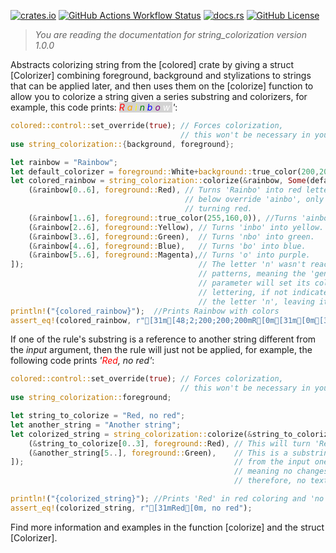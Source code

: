 [![crates.io](https://img.shields.io/crates/v/string_colorization.svg)](https://crates.io/crates/string_colorization)
[![GitHub Actions Workflow Status](https://img.shields.io/github/actions/workflow/status/JorgeRicoVivas/string_colorization/rust.yml)](https://github.com/JorgeRicoVivas/string_colorization/actions)
[![docs.rs](https://img.shields.io/docsrs/string_colorization)](https://docs.rs/string_colorization/latest/string_colorization/)
[![GitHub License](https://img.shields.io/github/license/JorgeRicoVivas/string_colorization)](https://github.com/JorgeRicoVivas/string_colorization?tab=CC0-1.0-1-ov-file)


> *You are reading the documentation for string_colorization version 1.0.0*

Abstracts colorizing string from the [colored] crate by giving a struct [Colorizer] combining
foreground, background and stylizations to strings that can be applied later, and then uses them
on the [colorize] function to allow you to colorize a string given a series substring and
colorizers, for example, this code prints:
*<span style="background-color:lightgray">
<span style="color:red">R</span>
<span style="color:orange">a</span>
<span style="color:yellow">i</span>
<span style="color:green">n</span>
<span style="color:blue">b</span>
<span style="color:purple">o</span>
<span style="color:white">w</span>
</span>'*:
``` rust
colored::control::set_override(true); // Forces colorization,
                                      // this won't be necessary in your code.
use string_colorization::{background, foreground};

let rainbow = "Rainbow";
let default_colorizer = foreground::White+background::true_color(200,200,200);
let colored_rainbow = string_colorization::colorize(&rainbow, Some(default_colorizer), [
    (&rainbow[0..6], foreground::Red), // Turns 'Rainbo' into red letter, but since the rules
                                       // below override 'ainbo', only the 'R' results in
                                       // turning red.
    (&rainbow[1..6], foreground::true_color(255,160,0)), //Turns 'ainbo' into orange letters.
    (&rainbow[2..6], foreground::Yellow), // Turns 'inbo' into yellow.
    (&rainbow[3..6], foreground::Green),  // Turns 'nbo' into green.
    (&rainbow[4..6], foreground::Blue),   // Turns 'bo' into blue.
    (&rainbow[5..6], foreground::Magenta),// Turns 'o' into purple.
]);                                       // The letter 'n' wasn't reached by any of the other
                                          // patterns, meaning the 'general_colorization'
                                          // parameter will set its color, in this case, a white
                                          // lettering, if not indicated, it wouldn't colorize
                                          // the letter 'n', leaving it as plain.
println!("{colored_rainbow}");  //Prints Rainbow with colors
assert_eq!(colored_rainbow, r"[31m[48;2;200;200;200mR[0m[31m[0m[38;2;255;160;0m[48;2;200;200;200ma[0m[38;2;255;160;0m[0m[33m[48;2;200;200;200mi[0m[33m[0m[32m[48;2;200;200;200mn[0m[32m[0m[34m[48;2;200;200;200mb[0m[34m[0m[35m[48;2;200;200;200mo[0m[35m[0m[37m[48;2;200;200;200mw[0m[37m[0m");
```

If one of the rule's substring is a reference to another string different
from the *input* argument, then the rule will just not be applied, for example, the following
code prints *'<span style="color:red">Red</span>, no red'*:

``` rust
colored::control::set_override(true); // Forces colorization,
                                      // this won't be necessary in your code.
use string_colorization::foreground;

let string_to_colorize = "Red, no red";
let another_string = "Another string";
let colorized_string = string_colorization::colorize(&string_to_colorize, None, [
    (&string_to_colorize[0..3], foreground::Red), // This will turn 'Red' into red lettering
    (&another_string[5..], foreground::Green),    // This is a substring to a different string
]);                                               // from the input one (string_to_colorize),
                                                  // meaning no changes will be applied, and
                                                  // therefore, no text will turn green.

println!("{colorized_string}"); //Prints 'Red' in red coloring and 'no red' without color.
assert_eq!(colorized_string, r"[31mRed[0m, no red");
```

Find more information and examples in the function [colorize] and the struct [Colorizer].